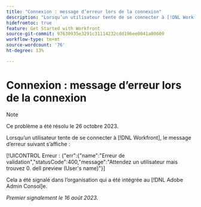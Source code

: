 ```yaml
---
title: "Connexion : message d’erreur lors de la connexion"
description: "Lorsqu’un utilisateur tente de se connecter à [!DNL Workfront], un message d’erreur s’affiche."
hidefromtoc: true
feature: Get Started with Workfront
source-git-commit: 97630935e3291c31114232cdd196ee0041a00609
workflow-type: tm+mt
source-wordcount: '76'
ht-degree: 13%

---
```



# Connexion : message d’erreur lors de la connexion

>[!NOTE]
>
>Ce problème a été résolu le 26 octobre 2023.

Lorsqu’un utilisateur tente de se connecter à [!DNL Workfront], le message d’erreur suivant s’affiche :

[!UICONTROL Erreur : {&quot;err&quot;:{&quot;name&quot;:&quot;Erreur de validation&quot;,&quot;statusCode&quot;:400,&quot;message&quot;:&quot;Attendez un utilisateur mais trouvez 0. dell preview (User&#39;s name)&quot;}]

Cela a été signalé dans l’organisation qui a été intégrée au [!DNL Adobe Admin Consol]e.

_Premier signalement le 16 août 2023._
